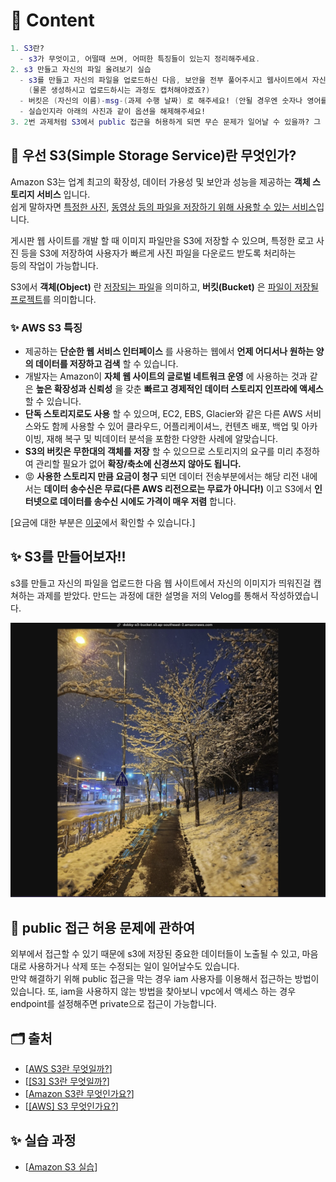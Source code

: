 # 🌱 Content

```lua
1. S3란?
  - s3가 무엇이고, 어떨때 쓰며, 어떠한 특징들이 있는지 정리해주세요.
2. s3 만들고 자신의 파일 올려보기 실습
  - s3를 만들고 자신의 파일을 업로드하신 다음, 보안을 전부 풀어주시고 웹사이트에서 자신의 이미지가 띄워진걸 캡처해주세요!
    (물론 생성하시고 업로드하시는 과정도 캡처해야겠죠?)
  - 버킷은 (자신의 이름)-msg-(과제 수행 날짜) 로 해주세요! (안될 경우엔 숫자나 영어를 임의로 붙혀주세요)
  - 실습인지라 아래의 사진과 같이 옵션을 해제해주세요!
3. 2번 과제처럼 S3에서 public 접근을 허용하게 되면 무슨 문제가 일어날 수 있을까? 그 문제를 해결하기 위해 public 접근을 막았을때 어떤식으로 s3에 접근할 수 있을까?
```

## 🤔 우선 S3(Simple Storage Service)란 무엇인가?

Amazon S3는 업계 최고의 확장성, 데이터 가용성 및 보안과 성능을 제공하는 **객체 스토리지 서비스** 입니다.  
쉽게 말하자면 <u>특정한 사진</u>, <u>동영상 등의 파일을 저장하기 위해 사용할 수 있는 서비스</u>입니다.

게시판 웹 사이트를 개발 할 때 이미지 파일만을 S3에 저장할 수 있으며, 특정한 로고 사진 등을 S3에 저장하여 사용자가 빠르게 사진 파일을 다운로드 받도록 처리하는  
등의 작업이 가능합니다.

S3에서 **객체(Object)** 란 <u>저장되는 파일</u>을 의미하고, **버킷(Bucket)** 은 <u>파일이 저장될 프로젝트</u>를 의미합니다.

### ✨ AWS S3 특징

- 제공하는 **단순한 웹 서비스 인터페이스** 를 사용하는 웹에서 **언제 어디서나 원하는 양의 데이터를 저장하고 검색** 할 수 있습니다.
- 개발자는 Amazon이 **자체 웹 사이트의 글로벌 네트워크 운영** 에 사용하는 것과 같은 **높은 확장성과 신뢰성** 을 갖춘 **빠르고 경제적인 데이터 스토리지 인프라에 액세스** 할 수 있습니다.
- **단독 스토리지로도 사용** 할 수 있으며, EC2, EBS, Glacier와 같은 다른 AWS 서비스와도 함께 사용할 수 있어 클라우드, 어플리케이셔느, 컨텐츠 배포, 백업 및 아카이빙, 재해 복구 및 빅데이터 분석을 포함한 다양한 사례에 알맞습니다.
- **S3의 버킷은 무한대의 객체를 저장** 할 수 있으므로 스토리지의 요구를 미리 추정하여 관리할 필요가 없어 **확장/축소에 신경쓰지 않아도 됩니다.**
- 😡 **사용한 스토리지 만큼 요금이 청구** 되면 데이터 전송부분에서는 해당 리전 내에서는 **데이터 송수신은 무료(다른 AWS 리전으로는 무료가 아니다!)** 이고 S3에서 **인터넷으로 데이터를 송수신 시에도 가격이 매우 저렴** 합니다.

[요금에 대한 부분은 <a href="https://aws.amazon.com/ko/s3/pricing/">이곳</a>에서 확인할 수 있습니다.]

## ✨ S3를 만들어보자!!

s3를 만들고 자신의 파일을 업로드한 다음 웹 사이트에서 자신의 이미지가 띄워진걸 캡쳐하는 과제를 받았다.
만드는 과정에 대한 설명을 저의 Velog를 통해서 작성하였습니다.

![Alt text](./img/S3실습사진.png)

## 🤔 public 접근 허용 문제에 관하여

외부에서 접근할 수 있기 때문에 s3에 저장된 중요한 데이터들이 노출될 수 있고, 마음대로 사용하거나 삭제 또는 수정되는 일이 일어날수도 있습니다.  
만약 해결하기 위해 public 접근을 막는 경우 iam 사용자를 이용해서 접근하는 방법이 있습니다. 또, iam을 사용하지 않는 방법을 찾아보니 vpc에서 액세스 하는 경우 endpoint를 설정해주면 private으로 접근이 가능합니다.

## 🗂️ 출처

- [<a href="https://www.notion.so/DevOps-6-069126323d0a4d3ea1eec9375134dc97?pvs=4#b2b8c449090844649fc199483dc14f0a">AWS S3란 무엇일까?</a>]
- [<a href="https://www.notion.so/DevOps-6-069126323d0a4d3ea1eec9375134dc97?pvs=4#1b755a2a7f1f49a9ad3697d64dcc5e4a">[S3] S3란 무엇일까?</a>]
- [<a href="https://www.notion.so/DevOps-6-069126323d0a4d3ea1eec9375134dc97?pvs=4#190214e06c504283bb30b81dd450d194">Amazon S3란 무엇인가요?</a>]
- [<a href="https://www.notion.so/DevOps-6-069126323d0a4d3ea1eec9375134dc97?pvs=4#a9717716554e45aea35e9c90a07b9f07">[AWS] S3 무엇인가요?</a>]

## ✨ 실습 과정

- [<a href="https://velog.io/@ohyuchan123/DevOps-%EC%83%88%EC%8B%B9-S3%EB%9E%80">Amazon S3 실습</a>]

